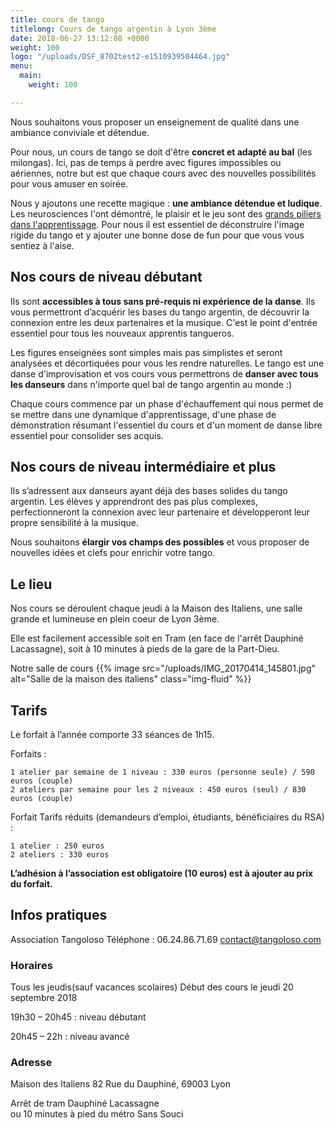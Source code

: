 ```yaml
---
title: cours de tango
titlelong: Cours de tango argentin à Lyon 3ème
date: 2018-06-27 13:12:08 +0000
weight: 100
logo: "/uploads/DSF_8702test2-e1510939504464.jpg"
menu:
  main:
    weight: 100

---
```

Nous souhaitons vous proposer un enseignement de qualité dans une ambiance conviviale et détendue.

Pour nous, un cours de tango se doit d'être **concret et adapté au bal** (les milongas). Ici, pas de temps à perdre avec figures impossibles ou aériennes, notre but est que chaque cours avec des nouvelles possibilités pour vous amuser en soirée.

Nous y ajoutons une recette magique : **une ambiance détendue et ludique**. Les neurosciences l'ont démontré, le plaisir et le jeu sont des [grands piliers dans l'apprentissage](https://fr.slideshare.net/AntoineTaly/neuroscience-enseignement "Plaisir et jeu powerpoint"). Pour nous il est essentiel de déconstruire l'image rigide du tango et y ajouter une bonne dose de fun pour que vous vous sentiez à l'aise.

## Nos cours de niveau débutant

Ils sont **accessibles à tous sans pré-requis ni expérience de la danse**. Ils vous permettront d’acquérir les bases du tango argentin, de découvrir la connexion entre les deux partenaires et la musique. C'est le point d'entrée essentiel pour tous les nouveaux apprentis tangueros.

Les figures enseignées sont simples mais pas simplistes et seront analysées et décortiquées pour vous les rendre naturelles. Le tango est une danse d'improvisation et vos cours vous permettrons de **danser avec tous les danseurs** dans n'importe quel bal de tango argentin au monde :)

Chaque cours commence par un phase d'échauffement qui nous permet de se mettre dans une dynamique d'apprentissage, d'une phase de démonstration résumant l'essentiel du cours et d'un moment de danse libre essentiel pour consolider ses acquis.

## Nos cours de niveau intermédiaire et plus

Ils s’adressent aux danseurs ayant déjà des bases solides du tango argentin. Les élèves y apprendront des pas plus complexes, perfectionneront la connexion avec leur partenaire et développeront leur propre sensibilité à la musique.

Nous souhaitons **élargir vos champs des possibles** et vous proposer de nouvelles idées et clefs pour enrichir votre tango.

## Le lieu

Nos cours se déroulent chaque jeudi à la Maison des Italiens, une salle grande et lumineuse en plein coeur de Lyon 3ème.

Elle est facilement accessible soit en Tram (en face de l'arrêt Dauphiné Lacassagne), soit à 10 minutes à pieds de la gare de la Part-Dieu.

Notre salle de cours {{% image src="/uploads/IMG_20170414_145801.jpg" alt="Salle de la maison des italiens" class="img-fluid" %}}

## Tarifs

Le forfait à l’année comporte 33 séances de 1h15.

Forfaits :

    1 atelier par semaine de 1 niveau : 330 euros (personne seule) / 590 euros (couple)
    2 ateliers par semaine pour les 2 niveaux : 450 euros (seul) / 830 euros (couple)

Forfait Tarifs réduits (demandeurs d’emploi, étudiants, bénéficiaires du RSA) :

    1 atelier : 250 euros
    2 ateliers : 330 euros

**L’adhésion à l’association est obligatoire (10 euros) est à ajouter au prix du forfait.**

## Infos pratiques

Association Tangoloso
Téléphone : 06.24.86.71.69
contact@tangoloso.com

### Horaires

Tous les jeudis(sauf vacances scolaires) Début des cours le jeudi 20 septembre 2018

19h30 – 20h45 : niveau débutant

20h45 – 22h : niveau avancé

### Adresse

Maison des Italiens
82 Rue du Dauphiné, 69003 Lyon

Arrêt de tram Dauphiné Lacassagne  
ou 10 minutes à pied du métro Sans Souci